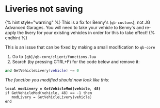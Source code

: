 # Liveries not saving

{% hint style="warning" %}
This is a fix for Benny's (`qb-customs`), not JG Advanced Garages. You will need to take your vehicle to Benny's and re-apply the livery for your existing vehicles in order for this to take effect!
{% endhint %}

This is an issue that can be fixed by making a small modification to `qb-core`

1. Go to `[qb]/qb-core/client/functions.lua`
2. Search (by pressing CTRL+F) for the code below and remove it:

```lua
and GetVehicleLivery(vehicle) ~= 0
```

_The function you modified should now look like this:_

<pre class="language-lua"><code class="lang-lua"><strong>local modLivery = GetVehicleMod(vehicle, 48)
</strong>if GetVehicleMod(vehicle, 48) == -1 then
   modLivery = GetVehicleLivery(vehicle)
end
</code></pre>

